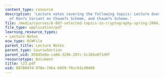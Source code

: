 ```yaml
---
content_type: resource
description: 'Lecture notes covering the following topics: Lecture Overview, Conclusion
  of Ron?s Variant on Chaum?s Scheme, and Chaum?s Scheme.'
file: /media/courses/6-897-selected-topics-in-cryptography-spring-2004/8870047d978e74bab959f8ccb1cd0460_l23.pdf
file_type: application/pdf
learning_resource_types:
- Lecture Notes
ocw_type: OCWFile
parent_title: Lecture Notes
parent_type: CourseSection
parent_uid: 85685e0a-ca08-3206-297c-5c104a971d9f
resourcetype: Document
title: l23.pdf
uid: 8870047d-978e-74ba-b959-f8ccb1cd0460
---
```

